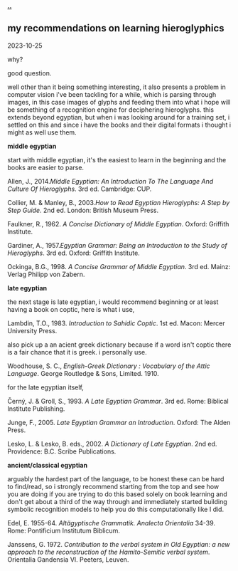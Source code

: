 **[..](/)**

## my recommendations on learning hieroglyphics

<time id ="post-date">2023-10-25</time>


why?

good question.

well other than it being something interesting, it also presents a problem in computer vision i've been tackling for a while, which is parsing through images, in this case images of glyphs and feeding them into what i hope will be something of a recognition engine for deciphering hieroglyphs. this extends beyond egyptian, but when i was looking around for a training set, i settled on this and since i have the books and their digital formats i thought i might as well use them. 

**middle egyptian**

start with middle egyptian, it's the easiest to learn in the beginning and the books are easier to parse.

Allen, J., 2014.*Middle Egyptian: An Introduction To The Language And Culture Of Hieroglyphs*. 3rd ed. Cambridge: CUP.

Collier, M. & Manley, B., 2003.*How to Read Egyptian Hieroglyphs: A Step by Step Guide*. 2nd ed. London: British Museum Press.

Faulkner, R., 1962. *A Concise Dictionary of Middle Egyptian*. Oxford: Griffith Institute.

Gardiner, A., 1957.*Egyptian Grammar: Being an Introduction to the Study of Hieroglyphs*. 3rd ed. Oxford: Griffith Institute.

Ockinga, B.G., 1998. *A Concise Grammar of Middle Egyptian*. 3rd ed. Mainz: Verlag Philipp von Zabern.  


**late egyptian**

the next stage is late egyptian, i would recommend beginning or at least having a book on coptic, here is what i use,

Lambdin, T.O., 1983. *Introduction to Sahidic Coptic*. 1st ed. Macon: Mercer University Press.

also pick up a an acient greek dictionary because if a word isn't coptic there is a fair chance that it is greek. i personally use.

Woodhouse, S. C., *English-Greek Dictionary : Vocabulary of the Attic Language*. George Routledge & Sons, Limited. 1910.

for the late egyptian itself,

Černý, J. & Groll, S., 1993. *A Late Egyptian Grammar*. 3rd ed. Rome: Biblical Institute Publishing.

Junge, F., 2005. *Late Egyptian Grammar an Introduction*. Oxford: The Alden Press.

Lesko, L. & Lesko, B. eds., 2002. *A Dictionary of Late Egyptian*. 2nd ed. Providence: B.C. Scribe Publications.

**ancient/classical egyptian**

arguably the hardest part of the language, to be honest these can be hard to find/read, so i strongly recommend starting from the top and see how you are doing if you are trying to do this based solely on book learning and don't get about a third of the way through and immediately started building symbolic recognition models to help you do this computationally like I did. 

Edel, E. 1955-64. *Altägyptische Grammatik. Analecta Orientalia* 34-39. Rome: Pontificium Institutum Biblicum.

Janssens, G. 1972.  *Contribution to the verbal system in Old Egyptian: a new approach to the reconstruction of the Hamito-Semitic verbal system*. Orientalia Gandensia VI. Peeters, Leuven.
